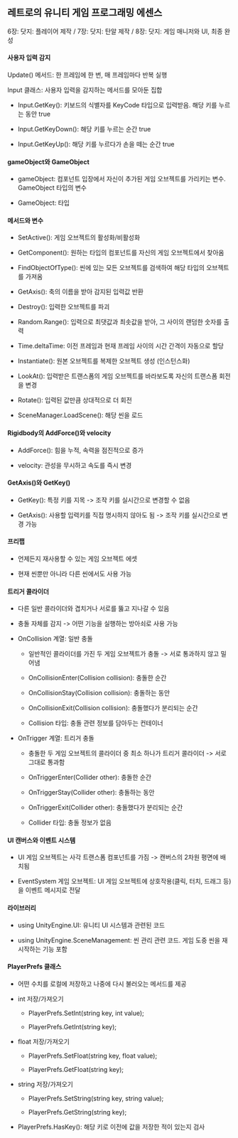 ## 레트로의 유니티 게임 프로그래밍 에센스

6장: 닷지: 플레이어 제작 / 7장: 닷지: 탄알 제작 / 8장: 닷지: 게임 매니저와 UI, 최종 완성

#### 사용자 입력 감지

Update() 메서드: 한 프레임에 한 번, 매 프레임마다 반복 실행

Input 클래스: 사용자 입력을 감지하는 메서드를 모아둔 집합

- Input.GetKey(): 키보드의 식별자를 KeyCode 타입으로 입력받음. 해당 키를 누르는 동안 true

- Input.GetKeyDown(): 해당 키를 누르는 순간 true

- Input.GetKeyUp(): 해당 키를 누르다가 손을 떼는 순간 true

#### gameObject와 GameObject

- gameObject: 컴포넌트 입장에서 자신이 추가된 게임 오브젝트를 가리키는 변수. GameObject 타입의 변수

- GameObject: 타입

#### 메서드와 변수

- SetActive(): 게임 오브젝트의 활성화/비활성화

- GetComponent(): 원하는 타입의 컴포넌트를 자신의 게임 오브젝트에서 찾아옴

- FindObjectOfType(): 씬에 있는 모든 오브젝트를 검색하여 해당 타입의 오브젝트를 가져옴

- GetAxis(): 축의 이름을 받아 감지된 입력값 반환

- Destroy(): 입력한 오브젝트를 파괴

- Random.Range(): 입력으로 최댓값과 최솟값을 받아, 그 사이의 랜덤한 숫자를 출력

- Time.deltaTime: 이전 프레임과 현재 프레임 사이의 시간 간격이 자동으로 할당

- Instantiate(): 원본 오브젝트를 복제한 오브젝트 생성 (인스턴스화)

- LookAt(): 입력받은 트랜스폼의 게임 오브젝트를 바라보도록 자신의 트랜스폼 회전을 변경

- Rotate(): 입력된 값만큼 상대적으로 더 회전

- SceneManager.LoadScene(): 해당 씬을 로드

#### Rigidbody의 AddForce()와 velocity

- AddForce(): 힘을 누적, 속력을 점진적으로 증가

- velocity: 관성을 무시하고 속도를 즉시 변경

#### GetAxis()와 GetKey()

- GetKey(): 특정 키를 지목 -> 조작 키를 실시간으로 변경할 수 없음

- GetAxis(): 사용할 입력키를 직접 명시하지 않아도 됨 -> 조작 키를 실시간으로 변경 가능

#### 프리팹

- 언제든지 재사용할 수 있는 게임 오브젝트 에셋

- 현재 씬뿐만 아니라 다른 씬에서도 사용 가능

#### 트리거 콜라이더

- 다른 일반 콜라이더와 겹치거나 서로를 뚫고 지나갈 수 있음

- 충돌 자체를 감지 -> 어떤 기능을 실행하는 방아쇠로 사용 가능

- OnCollision 계열: 일반 충돌

  - 일반적인 콜라이더를 가진 두 게임 오브젝트가 충돌 -> 서로 통과하지 않고 밀어냄
  
  - OnCollisionEnter(Collision collision): 충돌한 순간
  
  - OnCollisionStay(Collision collision): 충돌하는 동안

  - OnCollisionExit(Collision collision): 충돌했다가 분리되는 순간
  
  - Collision 타입: 충돌 관련 정보를 담아두는 컨테이너

- OnTrigger 계열: 트리거 충돌

  - 충돌한 두 게임 오브젝트의 콜라이더 중 최소 하나가 트리거 콜라이더 -> 서로 그대로 통과함
  
  - OnTriggerEnter(Collider other): 충돌한 순간
  
  - OnTriggerStay(Collider other): 충돌하는 동안
  
  - OnTriggerExit(Collider other): 충돌했다가 분리되는 순간
  
  - Collider 타입: 충돌 정보가 없음

#### UI 캔버스와 이벤트 시스템

- UI 게임 오브젝트는 사각 트랜스폼 컴포넌트를 가짐 -> 캔버스의 2차원 평면에 배치됨

- EventSystem 게임 오브젝트: UI 게임 오브젝트에 상호작용(클릭, 터치, 드래그 등)을 이벤트 메시지로 전달

#### 라이브러리

- using UnityEngine.UI: 유니티 UI 시스템과 관련된 코드

- using UnityEngine.SceneManagement: 씬 관리 관련 코드. 게임 도중 씬을 재시작하는 기능 포함

#### PlayerPrefs 클래스

- 어떤 수치를 로컬에 저장하고 나중에 다시 불러오는 메서드를 제공

- int 저장/가져오기

  - PlayerPrefs.SetInt(string key, int value);

  - PlayerPrefs.GetInt(string key);

- float 저장/가져오기

  - PlayerPrefs.SetFloat(string key, float value);

  - PlayerPrefs.GetFloat(string key);

- string 저장/가져오기

  - PlayerPrefs.SetString(string key, string value);

  - PlayerPrefs.GetString(string key);

- PlayerPrefs.HasKey(): 해당 키로 이전에 값을 저장한 적이 있는지 검사
